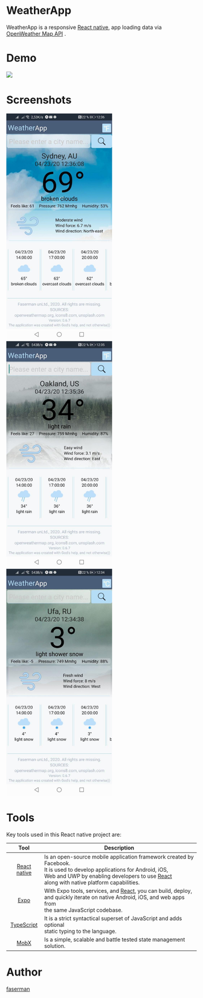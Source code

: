 <h1>WeatherApp</h1>
<p>
  WeatherApp is a responsive 
  <a href="https://reactnative.dev/" rel="nofollow">React native</a>,
   app loading data via 
  <a href="https://openweathermap.org/api" rel="nofollow">OpenWeather Map API</a>
  .
</p>
<h1>Demo</h1>
<img src="images&demo/animation.gif">
<h1>Screenshots</h1>
<p>
  <img src="images&demo/photo_2020-04-23_12-45-39.jpg" width="280" height="600">
  <img src="images&demo/photo_2020-04-23_12-45-43.jpg" width="280" height="600">
  <img src="images&demo/photo_2020-04-23_12-45-47.jpg" width="280" height="600">
</p>
<h1>Tools</h1>
<p>Key tools used in this React native project are:</p>
<table>
  <thead>
    <tr>
      <th align="center">Tool</th>
      <th>Description</th>
    </tr>
  </thead>
  <tbody>
    <tr>
      <td align="center">
        <a href="https://reactnative.dev/" rel="nofollow">React native</a>
      </td>
      <td>
        Is an open-source mobile application framework created by Facebook.<br>
        It is used to develop applications for Android, iOS,<br>
        Web and UWP by enabling developers to use <a href="https://ru.reactjs.org/" rel="nofollow">React</a> <br>
        along with native platform capabilities.
      </td>
    </tr>
    <tr>
      <td align="center">
        <a href="https://expo.io/" rel="nofollow">Expo</a>
      </td>
      <td>
        With Expo tools, services, and <a href="https://ru.reactjs.org/" rel="nofollow">React</a>, you can build, deploy,<br>
        and quickly iterate on native Android, iOS, and web apps from<br>
        the same JavaScript codebase.
      </td>
    </tr>
    <tr>
      <td align="center">
        <a href="https://www.typescriptlang.org/index.html" rel="nofollow">TypeScript</a>
      </td>
      <td>
        It is a strict syntactical superset of JavaScript and adds optional<br>
        static typing to the language.
      </td>
    </tr>
    <tr>
      <td align="center">
        <a href="https://mobx.js.org/README.html" rel="nofollow">MobX</a>
      </td>
      <td>
        Is a simple, scalable and battle tested state management solution.
      </td>
    </tr>
  </tbody>
</table>
<h1>Author</h1>
<a href="https://github.com/faserman" rel="nofollow">faserman</a>
